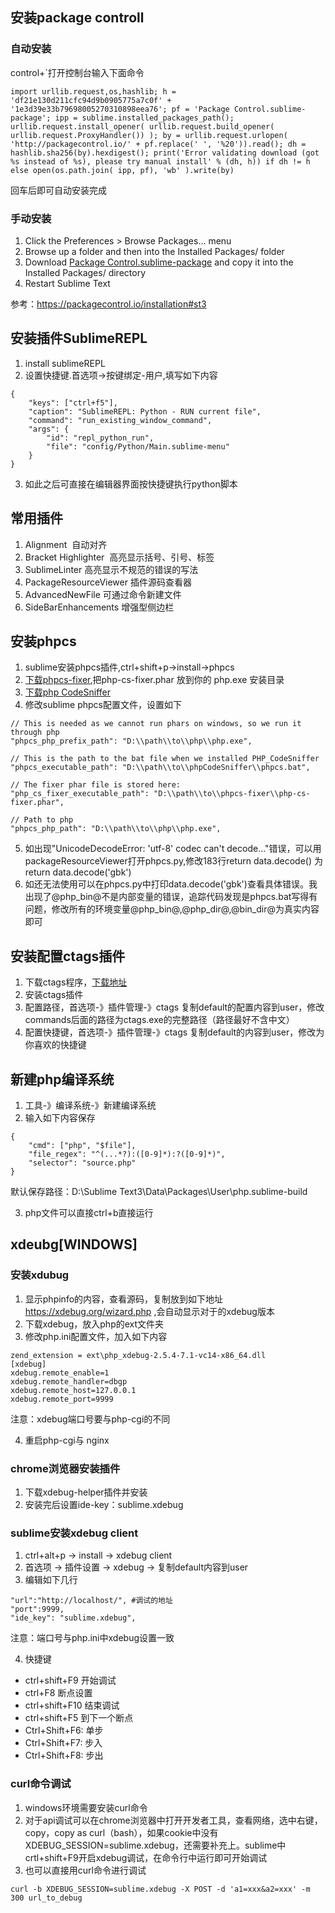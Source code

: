 ## 安装package controll
### 自动安装
control+`打开控制台输入下面命令
```
import urllib.request,os,hashlib; h = 'df21e130d211cfc94d9b0905775a7c0f' + '1e3d39e33b79698005270310898eea76'; pf = 'Package Control.sublime-package'; ipp = sublime.installed_packages_path(); urllib.request.install_opener( urllib.request.build_opener( urllib.request.ProxyHandler()) ); by = urllib.request.urlopen( 'http://packagecontrol.io/' + pf.replace(' ', '%20')).read(); dh = hashlib.sha256(by).hexdigest(); print('Error validating download (got %s instead of %s), please try manual install' % (dh, h)) if dh != h else open(os.path.join( ipp, pf), 'wb' ).write(by)
```
回车后即可自动安装完成

### 手动安装
1. Click the Preferences > Browse Packages… menu
2. Browse up a folder and then into the Installed Packages/ folder
3. Download [Package Control.sublime-package](https://packagecontrol.io/Package%20Control.sublime-package) and copy it into the Installed Packages/ directory
4. Restart Sublime Text

参考：https://packagecontrol.io/installation#st3


## 安装插件SublimeREPL
1. install sublimeREPL
2. 设置快捷键.首选项->按键绑定-用户,填写如下内容
```
{
    "keys": ["ctrl+f5"],
    "caption": "SublimeREPL: Python - RUN current file",
    "command": "run_existing_window_command",
    "args": {
        "id": "repl_python_run",
        "file": "config/Python/Main.sublime-menu"
    }
}
```
3. 如此之后可直接在编辑器界面按快捷键执行python脚本


## 常用插件
1. Alignment  自动对齐
2. Bracket Highlighter  高亮显示括号、引号、标签
3. SublimeLinter 高亮显示不规范的错误的写法
4. PackageResourceViewer 插件源码查看器
5. AdvancedNewFile 可通过命令新建文件
6. SideBarEnhancements 增强型侧边栏

## 安装phpcs
1. sublime安装phpcs插件,ctrl+shift+p->install->phpcs
2. [下载phpcs-fixer](http://cs.sensiolabs.org/),把php-cs-fixer.phar 放到你的 php.exe 安装目录
3. [下载php CodeSniffer](http://download.pear.php.net/package/PHP_CodeSniffer-1.5.0RC4.tgz/)
4. 修改sublime phpcs配置文件，设置如下
```
// This is needed as we cannot run phars on windows, so we run it through php
"phpcs_php_prefix_path": "D:\\path\\to\\php\\php.exe",

// This is the path to the bat file when we installed PHP_CodeSniffer
"phpcs_executable_path": "D:\\path\\to\\phpCodeSniffer\\phpcs.bat",

// The fixer phar file is stored here:
"php_cs_fixer_executable_path": "D:\\path\\to\\phpcs-fixer\\php-cs-fixer.phar",

// Path to php
"phpcs_php_path": "D:\\path\\to\\php\\php.exe",
```
5. 如出现"UnicodeDecodeError: 'utf-8' codec can't decode..."错误，可以用packageResourceViewer打开phpcs.py,修改183行return data.decode()
为return data.decode('gbk')
6. 如还无法使用可以在phpcs.py中打印data.decode('gbk')查看具体错误。我出现了@php_bin@不是内部变量的错误，追踪代码发现是phpcs.bat写得有问题，修改所有的环境变量@php_bin@,@php_dir@,@bin_dir@为真实内容即可

## 安装配置ctags插件
1. 下载ctags程序，[下载地址](http://prdownloads.sourceforge.net/ctags/ctags58.zip)
2. 安装ctags插件
3. 配置路径，首选项-》插件管理-》ctags  复制default的配置内容到user，修改commands后面的路径为ctags.exe的完整路径（路径最好不含中文）
4. 配置快捷键，首选项-》插件管理-》ctags 复制default的内容到user，修改为你喜欢的快捷键


## 新建php编译系统
1. 工具-》编译系统-》新建编译系统
2. 输入如下内容保存
```
{
    "cmd": ["php", "$file"],
    "file_regex": "^(...*?):([0-9]*):?([0-9]*)",
    "selector": "source.php"
}
```
默认保存路径：D:\Sublime Text3\Data\Packages\User\php.sublime-build

3. php文件可以直接ctrl+b直接运行

## xdeubg[WINDOWS]
### 安装xdubug
1. 显示phpinfo的内容，查看源码，复制放到如下地址 https://xdebug.org/wizard.php ,会自动显示对于的xdebug版本
2. 下载xdebug，放入php的ext文件夹
3. 修改php.ini配置文件，加入如下内容
```
zend_extension = ext\php_xdebug-2.5.4-7.1-vc14-x86_64.dll
[xdebug]
xdebug.remote_enable=1
xdebug.remote_handler=dbgp
xdebug.remote_host=127.0.0.1
xdebug.remote_port=9999 
```
注意：xdebug端口号要与php-cgi的不同

4. 重启php-cgi与 nginx
### chrome浏览器安装插件
1. 下载xdebug-helper插件并安装
2. 安装完后设置ide-key：sublime.xdebug
### sublime安装xdebug client
1. ctrl+alt+p -> install -> xdebug client
2. 首选项 -> 插件设置 -> xdebug -> 复制default内容到user
3. 编辑如下几行
```
"url":"http://localhost/", #调试的地址
"port":9999,
"ide_key": "sublime.xdebug",
```
注意：端口号与php.ini中xdebug设置一致

4. 快捷键
* ctrl+shift+F9 开始调试
* ctrl+F8 断点设置
* ctrl+shift+F10 结束调试
* ctrl+shift+F5 到下一个断点
* Ctrl+Shift+F6: 单步
* Ctrl+Shift+F7: 步入
* Ctrl+Shift+F8: 步出

### curl命令调试
1. windows环境需要安装curl命令
2. 对于api调试可以在chrome浏览器中打开开发者工具，查看网络，选中右键，copy，copy as curl（bash），如果cookie中没有XDEBUG_SESSION=sublime.xdebug，还需要补充上。sublime中crtl+shift+F9开启xdebug调试，在命令行中运行即可开始调试
3. 也可以直接用curl命令进行调试
```
curl -b XDEBUG_SESSION=sublime.xdebug -X POST -d 'a1=xxx&a2=xxx' -m 300 url_to_debug
```
